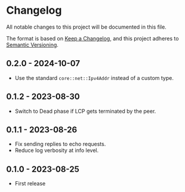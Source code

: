 # Changelog

All notable changes to this project will be documented in this file.

The format is based on [Keep a Changelog](https://keepachangelog.com/en/1.0.0/),
and this project adheres to [Semantic Versioning](https://semver.org/spec/v2.0.0.html).

## 0.2.0 - 2024-10-07

- Use the standard `core::net::Ipv4Addr` instead of a custom type.

## 0.1.2 - 2023-08-30

- Switch to Dead phase if LCP gets terminated by the peer.

## 0.1.1 - 2023-08-26

- Fix sending replies to echo requests.
- Reduce log verbosity at info level.

## 0.1.0 - 2023-08-25

- First release
